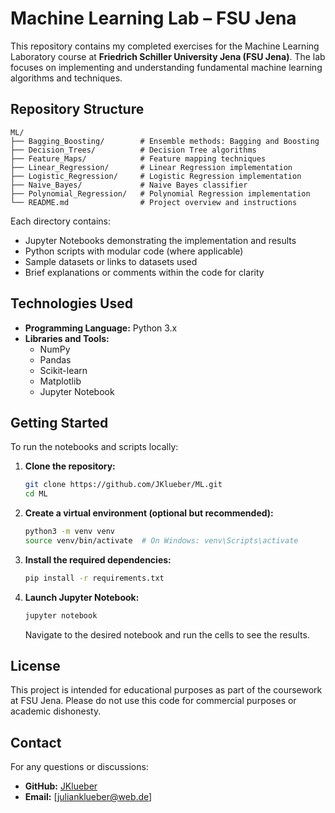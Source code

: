# Machine Learning Lab – FSU Jena

This repository contains my completed exercises for the Machine Learning Laboratory course at **Friedrich Schiller University Jena (FSU Jena)**. The lab focuses on implementing and understanding fundamental machine learning algorithms and techniques.

## Repository Structure

```
ML/
├── Bagging_Boosting/        # Ensemble methods: Bagging and Boosting
├── Decision_Trees/          # Decision Tree algorithms
├── Feature_Maps/            # Feature mapping techniques
├── Linear_Regression/       # Linear Regression implementation
├── Logistic_Regression/     # Logistic Regression implementation
├── Naive_Bayes/             # Naive Bayes classifier
├── Polynomial_Regression/   # Polynomial Regression implementation
└── README.md                # Project overview and instructions
```

Each directory contains:
- Jupyter Notebooks demonstrating the implementation and results
- Python scripts with modular code (where applicable)
- Sample datasets or links to datasets used
- Brief explanations or comments within the code for clarity

## Technologies Used

- **Programming Language:** Python 3.x
- **Libraries and Tools:**
  - NumPy
  - Pandas
  - Scikit-learn
  - Matplotlib
  - Jupyter Notebook

## Getting Started

To run the notebooks and scripts locally:

1. **Clone the repository:**
   ```bash
   git clone https://github.com/JKlueber/ML.git
   cd ML
   ```

2. **Create a virtual environment (optional but recommended):**
   ```bash
   python3 -m venv venv
   source venv/bin/activate  # On Windows: venv\Scripts\activate
   ```

3. **Install the required dependencies:**
   ```bash
   pip install -r requirements.txt
   ```

4. **Launch Jupyter Notebook:**
   ```bash
   jupyter notebook
   ```
   Navigate to the desired notebook and run the cells to see the results.

## License

This project is intended for educational purposes as part of the coursework at FSU Jena. Please do not use this code for commercial purposes or academic dishonesty.

## Contact

For any questions or discussions:

- **GitHub:** [JKlueber](https://github.com/JKlueber)
- **Email:** [julianklueber@web.de]
